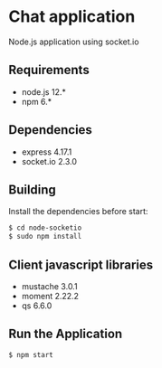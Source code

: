 # Chat application
Node.js application using socket.io

## Requirements

- node.js 12.*
- npm 6.*

## Dependencies

- express 4.17.1
- socket.io 2.3.0

## Building

Install the dependencies before start:

```sh
$ cd node-socketio
$ sudo npm install
```

## Client javascript libraries

- mustache 3.0.1
- moment 2.22.2
- qs 6.6.0

## Run the Application

```sh
$ npm start
```
